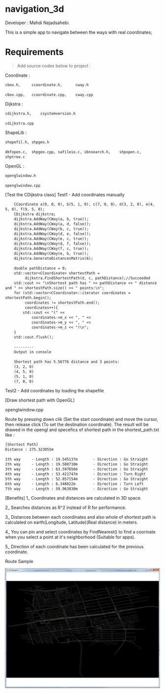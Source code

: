 # navigation_3d
Developer : Mahdi Nejadsahebi.

This is a simple app to navigate between the ways with real coordinates;

# Requirements

>Add source codes below to project :

Coordinate	:

	cbox.h,		ccoordinate.h,		cway.h
    
	cbox.cpp,	ccoordinate.cpp,	cway.cpp
    
Dijkstra	:

	cdijkstra.h,	csystemversion.h
    
	cdijkstra.cpp
    
ShapeLib	:

	shapefil.h,	shpgeo.h
    
	dbfopen.c,	shpgeo.cpp,	safileio.c,	sbnsearch.h,	shpopen.c,	shptree.c
    
OpenGL  	:

	openglwindow.h
    
	openglwindow.cpp



[Test the CDijkstra class]
Test1 - Add coordinates manually
```
    CCoordinate a(0, 0, 0), b(5, 1, 0), c(7, 0, 0), d(3, 2, 0), e(4, 5, 0), f(9, 5, 0);
    CDijkstra dijkstra;
    dijkstra.AddWay(CWay(a, b, true));
    dijkstra.AddWay(CWay(a, d, false));
    dijkstra.AddWay(CWay(b, c, true));
    dijkstra.AddWay(CWay(d, e, false));
    dijkstra.AddWay(CWay(e, c, true));
    dijkstra.AddWay(CWay(d, f, false));
    dijkstra.AddWay(CWay(f, c, true));
    dijkstra.AddWay(CWay(e, b, true));
    dijkstra.GenerateDistancesMatrix(6);
    
    double pathDistance = 0;
    std::vector<CCoordinate> shortestPath =
         dijkstra.FindShortestPath(d, c, pathDistance);//Succeeded
    std::cout << "\nShortest path has " << pathDistance << " distance and " << shortestPath.size() << " points:\n";
    for (std::vector<CCoordinate>::iterator coordinates = shortestPath.begin();
         coordinates != shortestPath.end();
         coordinates++){
        std::cout << "(" <<
            coordinates->m_x << ", " <<
            coordinates->m_y << ", " <<
            coordinates->m_z << ")\n";
    }
    std::cout.flush();
    
    ---------
    Output in console
    
    Shortest path has 5.56776 distance and 3 points:
    (3, 2, 0)
    (4, 5, 0)
    (5, 1, 0)
    (7, 0, 0)
```
    
 Test2 - Add coordinates by loading the shapefile

[Draw shortest path with OpenGL]

openglwindow.cpp


Route by pressing down clik (Set the start coordinate) and move the cursor, then release click (To set the destination coordinate). The result will be drawed in the opengl and specefics of shortest path in the shortest_path.txt like :

```
[Shortest Path]
Distance : 275.323055m

1th way		- Length : 19.545137m		- Direction : Go Straight
2th way		- Length : 19.588710m		- Direction : Go Straight
3th way		- Length : 63.597656m		- Direction : Go Straight
4th way		- Length : 53.421747m		- Direction : Turn Right
5th way		- Length : 52.857154m		- Direction : Go Straight
6th way		- Length : 6.348822m		- Direction : Turn Left
7th way		- Length : 59.963830m		- Direction : Go Straight
```

[Benefits]
1_ Coordinates and distances are calculated in 3D space.

2_ Searches distances as R^2 instead of R for performance.

3_ Distances between each coordinates and also whole of shortest path is calculated on earth(Longitude, Latitude)(Real distance) in meters.

4_ You can pin and select coordinates by FindNearest() to find a coorinate when you select a point at it's neighborhood (Suitable for apps).

5_ Direction of each coordinate has been calculated for the previous coordinate.


Route Sample

![Route1](https://github.com/mahdiacura/navigation_2d/blob/version1.3/Data/RoutesPreview/1.jpg)
